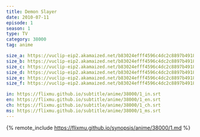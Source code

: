 ```yaml
---
title: Demon Slayer
date: 2010-07-11
episode: 1
season: 1
type: TV
category: 38000
tag: anime

size_a: https://vuclip-eip2.akamaized.net/b83024efff4596c4dc2c8897b4918fa4/vp63207_V20200929100606/hlsc_e2931_2.m3u8
size_b: https://vuclip-eip2.akamaized.net/b83024efff4596c4dc2c8897b4918fa4/vp63207_V20200929100606/hlsc_e2931_3.m3u8
size_c: https://vuclip-eip2.akamaized.net/b83024efff4596c4dc2c8897b4918fa4/vp63207_V20200929100606/hlsc_e2931_4.m3u8
size_d: https://vuclip-eip2.akamaized.net/b83024efff4596c4dc2c8897b4918fa4/vp63207_V20200929100606/hlsc_e2931_5.m3u8
size_e: https://vuclip-eip2.akamaized.net/b83024efff4596c4dc2c8897b4918fa4/vp63207_V20200929100606/hlsc_e2931_6.m3u8
size_f: https://vuclip-eip2.akamaized.net/b83024efff4596c4dc2c8897b4918fa4/vp63207_V20200929100606/hlsc_e2931_7.m3u8

in: https://flixmu.github.io/subtitle/anime/38000/1_in.srt 
en: https://flixmu.github.io/subtitle/anime/38000/1_en.srt
ch: https://flixmu.github.io/subtitle/anime/38000/1_ch.srt
ms: https://flixmu.github.io/subtitle/anime/38000/1_ms.srt
---
```

{% remote_include https://flixmu.github.io/synopsis/anime/38000/1.md %}
